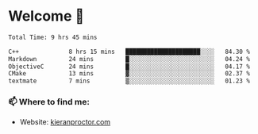 # Welcome 🦘

<!--START_SECTION:waka-->

```txt
Total Time: 9 hrs 45 mins

C++              8 hrs 15 mins   █████████████████████░░░░   84.30 %
Markdown         24 mins         █░░░░░░░░░░░░░░░░░░░░░░░░   04.24 %
ObjectiveC       24 mins         █░░░░░░░░░░░░░░░░░░░░░░░░   04.17 %
CMake            13 mins         ▓░░░░░░░░░░░░░░░░░░░░░░░░   02.37 %
textmate         7 mins          ▒░░░░░░░░░░░░░░░░░░░░░░░░   01.23 %
```

<!--END_SECTION:waka-->

### 📫 Where to find me:

-   Website: [kieranproctor.com](https://kieranproctor.com/)
